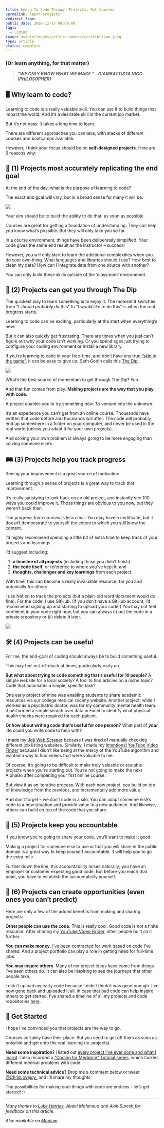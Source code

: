 ```yaml
---
title: Learn To Code Through Projects, Not Courses
permalink: learn-projects
redirect_from:
public_date: 2020-12-17 00:00:00
tags:
  - Coding
image: assets/images/article-covers/construction.jpeg
type: article
status: complete
---
```

### (Or learn anything, for that matter)

> **_"WE ONLY KNOW WHAT WE MAKE." - GIAMBATTISTA VICO (PHILOSOPHER)_**

## 🖥 Why learn to code?

Learning to code is a really valuable skill. You can use it to build things that impact the world. And it’s a desirable skill in the current job market.

But it’s not easy. It takes a long time to learn.

There are different approaches you can take, with stacks of different courses and bootcamps available.

However, I think your focus should be on **self-designed projects**. Here are 6 reasons why:

## 🥅 (1) Projects most accurately replicating the end goal

At the end of the day, what is the purpose of learning to code?

The exact end goal will vary, but in a broad sense for many it will be:

![](/assets/images/article-images/iteration-cycle.png)

Your aim should be to build the ability to do that, as soon as possible.

Courses are great for getting a foundation of understanding. They can help you know what’s possible. But they will only take you so far.

In a course environment, things have been deliberately simplified. Your code gives the same end result as the instructor – success!

However, you will only start to learn the additional complexities when you do your own thing. What languages and libraries should I use? How best to clean my data? How can I integrate data from one source with another?

You can only build these skills outside of the ‘classroom’ environment.

## 🥳 (2) Projects can get you through The Dip

The quickest way to learn something is to enjoy it. The moment it switches from “I _should probably do_ this” to “I _would like_ to do this” is when the real progress starts.

Learning to code can be exciting, particularly at the start when everything’s new.

But it can also quickly get frustrating. There are times when you just can’t figure out why your code isn’t working. Or you spend ages just trying to configure your coding environment or install a new library.

If you’re learning to code in your free-time, and don’t have any true [“skin in the game”](https://amzn.to/3mdgtza), it can be easy to give up. Seth Godin calls this [The Dip](https://amzn.to/373ChJ6).

![](/assets/images/article-images/the-dip.jpeg)

What’s the best source of momentum to get through The Dip? Fun.

And that fun comes from play. **Making projects are the way that you play with code.**

A project enables you to try something new. To venture into the unknown.

It’s an experience you can’t get from an online course. Thousands have written that code before and thousands will after. The code will probably end up somewhere in a folder on your computer, and never be used in the real world (unless you adapt it for your own projects).

And solving your own problem is always going to be more engaging than solving someone else’s.

## 🛤 (3) Projects help you track progress

Seeing your improvement is a great source of motivation.

Learning through a series of projects is a great way to track that improvement.

It’s really satisfying to look back on an old project, and instantly see 100 ways you could improve it. Those things are obvious to you now, but they weren’t back then.

The progress from courses is less clear. You may have a certificate, but it doesn’t demonstrate to yourself the extent to which you still know the content.

I’d highly recommend spending a little bit of extra time to keep track of your projects and learnings.

I’d suggest including:

1.  **a timeline of all projects** (including those you didn’t finish)
2.  **the code itself**, or reference to where you’ve kept it, and
3.  **thoughts, challenges and key learnings** from each project.

With time, this can become a really invaluable resource, for you and potentially for others.

I use Notion to track the projects (but a plain-old word document would do fine). For the code, I use GitHub. (If you don’t have a GitHub account, I’d recommend signing up and starting to upload your code.) You may not feel confident in your code right now, but you can always (i) put the code in a private repository or (ii) delete it later.

![](/assets/images/article-images/starting-line.jpeg)


## 🛠 (4) Projects can be useful

For me, the end-goal of coding should always be to build something useful.

This may feel out-of-reach at times, particularly early on.

**But what about trying to code something that’s useful for 10 people?** A simple website for a local society? A tool to find articles on a niche topic? Code that automates a simple, specific task?

One early project of mine was enabling students to share academic resources via our college medical society website. Another project, while I worked as a psychiatric doctor, was for my community mental health team. It performed a simple search over data in Excel to identify what physical health checks were required for each patient.

**Or how about writing code that’s useful for one person?** What part of **_your_** life could you write code to help with?

I made my [Job Web Scraper](https://towardsdatascience.com/automating-my-job-search-with-python-ee2b465c6a8f) because I was tired of manually checking different job listing websites. Similarly, I made my [Intentional YouTube Video Finder](https://towardsdatascience.com/i-created-my-own-youtube-algorithm-to-stop-me-wasting-time-afd170f4ca3a) because I didn’t like being at the mercy of the YouTube algorithm and wanted a way to find videos that were valuable to me.

Of course, it’s going to be difficult to make truly valuable or scalable projects when you're starting out. You’re not going to make the next AlphaGo after completing your first online course.

But view it as an iterative process. With each new project, you build on top of knowledge from the previous, and incrementally add more value.

And don’t forget – we don’t code in a silo. You can adapt someone else’s code to a new situation and provide value to a new audience. And likewise, others can build on top of the code that you share.


## 🧾 (5) Projects keep you accountable

If you know you’re going to share your code, you’ll want to make it good.

Making a project for someone else to use or that you will share in the public domain is a great way to keep yourself accountable. It will help you to go the extra mile.

Further down the line, this accountability arises naturally; you have an employer or customer expecting good code. But before you reach that point, you have to establish the accountability yourself.

## 🚪 (6) Projects can create opportunities (even ones you can’t predict)

Here are only a few of the added benefits from making and sharing projects:

**Other people can use the code.** This is really cool. Good code is not a finite resource. After sharing my [YouTube Video Finder](https://github.com/chris-lovejoy/YouTube-video-finder), other people built on it further.

**You can make money.** I’ve been contracted for work based on code I’ve shared. And a project portfolio can play a role in getting hired for full-time jobs.

**You may inspire others.** Many of my project ideas have come from things I’ve seen others do. It can also be inspiring to see the journeys that other people take.

I didn’t upload my early code because I didn’t think it was good enough. I’ve now gone back and uploaded it all, in case that bad code can help inspire others to get started. I’ve shared a timeline of all my projects and code repositories [here](/all-projects).


## 🏁 Get Started

I hope I've convinced you that projects are the way to go.

Courses certainly have their place. But you need to get off them as soon as possible and get onto the real learning (ie. projects).

**Need some inspiration?** I listed out [every project I've ever done and what I learnt](/all-projects). I also recorded a ["Coding for Medicine" Tutorial series](https://www.youtube.com/watch?v=ve9Mz58p4VA&list=PLZz4IsmMUFBw-1i7MujDwNoWE2mK4Yt53&ab_channel=ChrisLovejoy), which tackles different medical problems with code.

**Need some technical advice?** Drop me a comment below or tweet [@ChrisLovejoy_](https://twitter.com/ChrisLovejoy_) and I'll share my thoughts.

The possibilities for making cool things with code are endless - let’s get started! :)


---

_Many thanks to [Luke Harries](https://twitter.com/LukeHarries_), Abdel Mahmoud and Alok Suresh for feedback on this article._

_Also available on [Medium](https://towardsdatascience.com/6-reasons-you-should-learn-to-code-through-projects-not-courses-a6ffe4438fda)_
